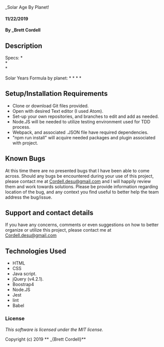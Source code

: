 _Solar Age By Planet!

####  11/22/2019

#### By _**Brett Cordell**

## Description

Specs:
*  
*  
*

Solar Years Formula by planet:
*
*
*
*


## Setup/Installation Requirements
* Clone or download Git files provided.
* Open with desired Text editor (I used Atom).
* Set-up your own repositories, and branches to edit and add as needed.
* Node.JS will be needed to utilize testing environment used for TDD process.
* Webpack, and associated .JSON file have required dependencies.
* "npm run install" will acquire needed packages and plugin associated with project.


## Known Bugs
At this time there are no presented bugs that I have been able to come across. Should any bugs be encountered during your use of this project, please contact me at Cordell.desu@gmail.com and I will happily review them and work towards solutions. Please be provide information regarding location of the bug, and any context you find useful to better help the team address the bug/issue.

## Support and contact details
If you have any concerns, comments or even suggestions on how to better organize or utilize this project, please contact me at Cordell.desu@gmail.com

## Technologies Used
* HTML
* CSS
* Java script.
* jQuery (v4.2.1).
* Boostrap4
* Node.JS
* Jest
* lint
* Babel

### License

*This software is licensed under the MIT license.*

Copyright (c) 2019 ** _{Brett Cordell}**
